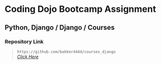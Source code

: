 # Coding Dojo Bootcamp Assignment
## Python, Django / Django / Courses

### Repository Link

> ``` https://github.com/bakker4444/courses_django ```<br>
> _[Click Here](https://github.com/bakker4444/courses_django)_

